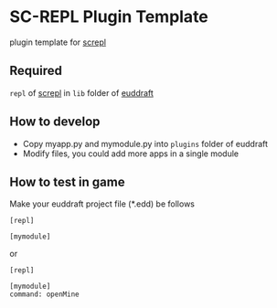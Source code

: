 # SC-REPL Plugin Template

plugin template for [screpl](https://github.com/mighty1231/screpl)


## Required

`repl` of [screpl](https://github.com/mighty1231/screpl) in `lib` folder of [euddraft](https://github.com/armoha/euddraft)


## How to develop

* Copy myapp.py and mymodule.py into `plugins` folder of euddraft
* Modify files, you could add more apps in a single module


## How to test in game

Make your euddraft project file (\*.edd) be follows

```
[repl]

[mymodule]
```

or
```
[repl]

[mymodule]
command: openMine
```
